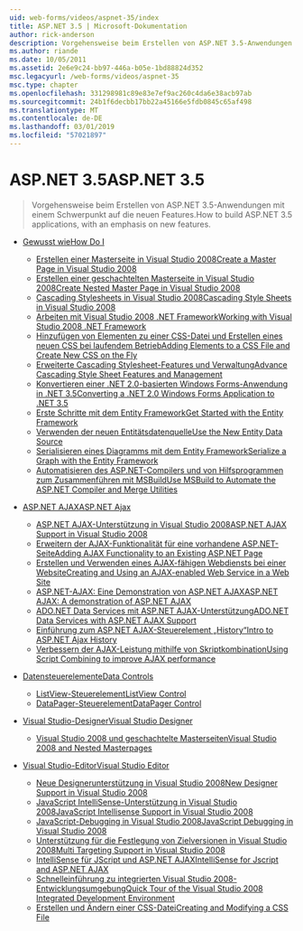 ```yaml
---
uid: web-forms/videos/aspnet-35/index
title: ASP.NET 3.5 | Microsoft-Dokumentation
author: rick-anderson
description: Vorgehensweise beim Erstellen von ASP.NET 3.5-Anwendungen mit einem Schwerpunkt auf die neuen Features.
ms.author: riande
ms.date: 10/05/2011
ms.assetid: 2e6e9c24-bb97-446a-b05e-1bd88824d352
msc.legacyurl: /web-forms/videos/aspnet-35
msc.type: chapter
ms.openlocfilehash: 331298981c89e83e7ef9ac260c4da6e38acb97ab
ms.sourcegitcommit: 24b1f6decbb17bb22a45166e5fdb0845c65af498
ms.translationtype: MT
ms.contentlocale: de-DE
ms.lasthandoff: 03/01/2019
ms.locfileid: "57021897"
---
```

<a name="aspnet-35"></a><span data-ttu-id="b6139-103">ASP.NET 3.5</span><span class="sxs-lookup"><span data-stu-id="b6139-103">ASP.NET 3.5</span></span>
====================
> <span data-ttu-id="b6139-104">Vorgehensweise beim Erstellen von ASP.NET 3.5-Anwendungen mit einem Schwerpunkt auf die neuen Features.</span><span class="sxs-lookup"><span data-stu-id="b6139-104">How to build ASP.NET 3.5 applications, with an emphasis on new features.</span></span>


- [<span data-ttu-id="b6139-105">Gewusst wie</span><span class="sxs-lookup"><span data-stu-id="b6139-105">How Do I</span></span>](how-do-i/index.md)

    - [<span data-ttu-id="b6139-106">Erstellen einer Masterseite in Visual Studio 2008</span><span class="sxs-lookup"><span data-stu-id="b6139-106">Create a Master Page in Visual Studio 2008</span></span>](how-do-i/how-do-i-create-a-master-page-in-visual-studio-2008.md)
    - [<span data-ttu-id="b6139-107">Erstellen einer geschachtelten Masterseite in Visual Studio 2008</span><span class="sxs-lookup"><span data-stu-id="b6139-107">Create Nested Master Page in Visual Studio 2008</span></span>](how-do-i/how-do-i-create-nested-master-page-in-visual-studio-2008.md)
    - [<span data-ttu-id="b6139-108">Cascading Stylesheets in Visual Studio 2008</span><span class="sxs-lookup"><span data-stu-id="b6139-108">Cascading Style Sheets in Visual Studio 2008</span></span>](how-do-i/how-do-i-cascading-style-sheets-in-visual-studio-2008.md)
    - [<span data-ttu-id="b6139-109">Arbeiten mit Visual Studio 2008 .NET Framework</span><span class="sxs-lookup"><span data-stu-id="b6139-109">Working with Visual Studio 2008 .NET Framework</span></span>](how-do-i/how-do-i-working-with-visual-studio-2008-net-framework.md)
    - [<span data-ttu-id="b6139-110">Hinzufügen von Elementen zu einer CSS-Datei und Erstellen eines neuen CSS bei laufendem Betrieb</span><span class="sxs-lookup"><span data-stu-id="b6139-110">Adding Elements to a CSS File and Create New CSS on the Fly</span></span>](how-do-i/how-do-i-adding-elements-to-a-css-file-and-create-new-css-on-the-fly.md)
    - [<span data-ttu-id="b6139-111">Erweiterte Cascading Stylesheet-Features und Verwaltung</span><span class="sxs-lookup"><span data-stu-id="b6139-111">Advance Cascading Style Sheet Features and Management</span></span>](how-do-i/how-do-i-advance-cascading-style-sheet-features-and-management.md)
    - [<span data-ttu-id="b6139-112">Konvertieren einer .NET 2.0-basierten Windows Forms-Anwendung in .NET 3.5</span><span class="sxs-lookup"><span data-stu-id="b6139-112">Converting a .NET 2.0 Windows Forms Application to .NET 3.5</span></span>](how-do-i/how-do-i-converting-a-net-20-windows-forms-application-to-net-35.md)
    - [<span data-ttu-id="b6139-113">Erste Schritte mit dem Entity Framework</span><span class="sxs-lookup"><span data-stu-id="b6139-113">Get Started with the Entity Framework</span></span>](how-do-i/how-do-i-get-started-with-the-entity-framework.md)
    - [<span data-ttu-id="b6139-114">Verwenden der neuen Entitätsdatenquelle</span><span class="sxs-lookup"><span data-stu-id="b6139-114">Use the New Entity Data Source</span></span>](how-do-i/how-do-i-use-the-new-entity-data-source.md)
    - [<span data-ttu-id="b6139-115">Serialisieren eines Diagramms mit dem Entity Framework</span><span class="sxs-lookup"><span data-stu-id="b6139-115">Serialize a Graph with the Entity Framework</span></span>](how-do-i/how-do-i-serialize-a-graph-with-the-entity-framework.md)
    - [<span data-ttu-id="b6139-116">Automatisieren des ASP.NET-Compilers und von Hilfsprogrammen zum Zusammenführen mit MSBuild</span><span class="sxs-lookup"><span data-stu-id="b6139-116">Use MSBuild to Automate the ASP.NET Compiler and Merge Utilities</span></span>](how-do-i/how-do-i-use-msbuild-to-automate-the-aspnet-compiler-and-merge-utilities.md)
- [<span data-ttu-id="b6139-117">ASP.NET AJAX</span><span class="sxs-lookup"><span data-stu-id="b6139-117">ASP.NET Ajax</span></span>](aspnet-ajax/index.md)

    - [<span data-ttu-id="b6139-118">ASP.NET AJAX-Unterstützung in Visual Studio 2008</span><span class="sxs-lookup"><span data-stu-id="b6139-118">ASP.NET AJAX Support in Visual Studio 2008</span></span>](aspnet-ajax/aspnet-ajax-support-in-visual-studio-2008.md)
    - [<span data-ttu-id="b6139-119">Erweitern der AJAX-Funktionalität für eine vorhandene ASP.NET-Seite</span><span class="sxs-lookup"><span data-stu-id="b6139-119">Adding AJAX Functionality to an Existing ASP.NET Page</span></span>](aspnet-ajax/adding-ajax-functionality-to-an-existing-aspnet-page.md)
    - [<span data-ttu-id="b6139-120">Erstellen und Verwenden eines AJAX-fähigen Webdiensts bei einer Website</span><span class="sxs-lookup"><span data-stu-id="b6139-120">Creating and Using an AJAX-enabled Web Service in a Web Site</span></span>](aspnet-ajax/creating-and-using-an-ajax-enabled-web-service-in-a-web-site.md)
    - [<span data-ttu-id="b6139-121">ASP.NET-AJAX: Eine Demonstration von ASP.NET AJAX</span><span class="sxs-lookup"><span data-stu-id="b6139-121">ASP.NET AJAX: A demonstration of ASP.NET AJAX</span></span>](aspnet-ajax/aspnet-ajax-a-demonstration-of-aspnet-ajax.md)
    - [<span data-ttu-id="b6139-122">ADO.NET Data Services mit ASP.NET AJAX-Unterstützung</span><span class="sxs-lookup"><span data-stu-id="b6139-122">ADO.NET Data Services with ASP.NET AJAX Support</span></span>](aspnet-ajax/adonet-data-services-with-aspnet-ajax-support.md)
    - [<span data-ttu-id="b6139-123">Einführung zum ASP.NET AJAX-Steuerelement „History“</span><span class="sxs-lookup"><span data-stu-id="b6139-123">Intro to ASP.NET Ajax History</span></span>](aspnet-ajax/introduction-to-aspnet-ajax-history.md)
    - [<span data-ttu-id="b6139-124">Verbessern der AJAX-Leistung mithilfe von Skriptkombination</span><span class="sxs-lookup"><span data-stu-id="b6139-124">Using Script Combining to improve AJAX performance</span></span>](aspnet-ajax/using-script-combining-to-improve-ajax-performance.md)
- [<span data-ttu-id="b6139-125">Datensteuerelemente</span><span class="sxs-lookup"><span data-stu-id="b6139-125">Data Controls</span></span>](data-controls/index.md)

    - [<span data-ttu-id="b6139-126">ListView-Steuerelement</span><span class="sxs-lookup"><span data-stu-id="b6139-126">ListView Control</span></span>](data-controls/the-listview-control.md)
    - [<span data-ttu-id="b6139-127">DataPager-Steuerelement</span><span class="sxs-lookup"><span data-stu-id="b6139-127">DataPager Control</span></span>](data-controls/the-datapager-control.md)
- [<span data-ttu-id="b6139-128">Visual Studio-Designer</span><span class="sxs-lookup"><span data-stu-id="b6139-128">Visual Studio Designer</span></span>](visual-studio-designer/index.md)

    - [<span data-ttu-id="b6139-129">Visual Studio 2008 und geschachtelte Masterseiten</span><span class="sxs-lookup"><span data-stu-id="b6139-129">Visual Studio 2008 and Nested Masterpages</span></span>](visual-studio-designer/visual-studio-2008-and-nested-masterpages.md)
- [<span data-ttu-id="b6139-130">Visual Studio-Editor</span><span class="sxs-lookup"><span data-stu-id="b6139-130">Visual Studio Editor</span></span>](visual-studio-editor/index.md)

    - [<span data-ttu-id="b6139-131">Neue Designerunterstützung in Visual Studio 2008</span><span class="sxs-lookup"><span data-stu-id="b6139-131">New Designer Support in Visual Studio 2008</span></span>](visual-studio-editor/new-designer-support-in-visual-studio-2008.md)
    - [<span data-ttu-id="b6139-132">JavaScript IntelliSense-Unterstützung in Visual Studio 2008</span><span class="sxs-lookup"><span data-stu-id="b6139-132">JavaScript Intellisense Support in Visual Studio 2008</span></span>](visual-studio-editor/javascript-intellisense-support-in-visual-studio-2008.md)
    - [<span data-ttu-id="b6139-133">JavaScript-Debugging in Visual Studio 2008</span><span class="sxs-lookup"><span data-stu-id="b6139-133">JavaScript Debugging in Visual Studio 2008</span></span>](visual-studio-editor/javascript-debugging-in-visual-studio-2008.md)
    - [<span data-ttu-id="b6139-134">Unterstützung für die Festlegung von Zielversionen in Visual Studio 2008</span><span class="sxs-lookup"><span data-stu-id="b6139-134">Multi Targeting Support in Visual Studio 2008</span></span>](visual-studio-editor/multi-targeting-support-in-visual-studio-2008.md)
    - [<span data-ttu-id="b6139-135">IntelliSense für JScript und ASP.NET AJAX</span><span class="sxs-lookup"><span data-stu-id="b6139-135">IntelliSense for Jscript and ASP.NET AJAX</span></span>](visual-studio-editor/intellisense-for-jscript-and-aspnet-ajax.md)
    - [<span data-ttu-id="b6139-136">Schnelleinführung zu integrierten Visual Studio 2008-Entwicklungsumgebung</span><span class="sxs-lookup"><span data-stu-id="b6139-136">Quick Tour of the Visual Studio 2008 Integrated Development Environment</span></span>](visual-studio-editor/quick-tour-of-the-visual-studio-2008-integrated-development-environment.md)
    - [<span data-ttu-id="b6139-137">Erstellen und Ändern einer CSS-Datei</span><span class="sxs-lookup"><span data-stu-id="b6139-137">Creating and Modifying a CSS File</span></span>](visual-studio-editor/creating-and-modifying-a-css-file.md)
